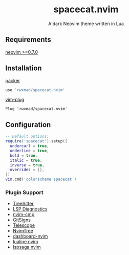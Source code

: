 <div align="center">
<h1>spacecat.nvim</h1>
<p>A dark Neovim theme written in Lua</p>
</div>

## Requirements

[neovim >=0.7.0](https://github.com/neovim/neovim/wiki/Installing-Neovim)

## Installation

[packer](https://github.com/wbthomason/packer.nvim)

```lua
use 'rwxmad/spacecat.nvim'
```

[vim-plug](https://github.com/junegunn/vim-plug)

```vim
Plug 'rwxmad/spacecat.nvim'
```

## Configuration

```lua
-- Default options:
require('spacecat').setup({
  undercurl = true,
  underline = true,
  bold = true,
  italic = true,
  inverse = true,
  overrides = {},
})
vim.cmd('colorscheme spacecat')
```

### Plugin Support

- [TreeSitter](https://github.com/nvim-treesitter/nvim-treesitter)
- [LSP Diagnostics](https://neovim.io/doc/user/lsp.html)
- [nvim-cmp](https://github.com/hrsh7th/nvim-cmp)
- [GitSigns](https://github.com/lewis6991/gitsigns.nvim)
- [Telescope](https://github.com/nvim-telescope/telescope.nvim)
- [NvimTree](https://github.com/kyazdani42/nvim-tree.lua)
- [dashboard-nvim](https://github.com/glepnir/dashboard-nvim)
- [lualine.nvim](https://github.com/nvim-lualine/lualine.nvim)
- [lspsaga.nvim](https://github.com/glepnir/lspsaga.nvim)
